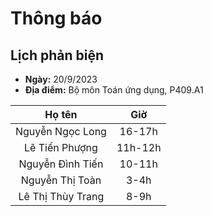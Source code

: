 # Thông báo
## Lịch phản biện
* **Ngày:** 20/9/2023
* **Địa điểm:** Bộ môn Toán ứng dụng, P409.A1

| Họ tên | Giờ |
|:-:|:-:|
| Nguyễn Ngọc	Long| 16-17h |
| Lê Tiến	Phượng | 11h-12h |
| Nguyễn Đình	Tiến | 10-11h |
| Nguyễn Thị	Toàn | 3-4h |
| Lê Thị Thùy	Trang | 8-9h |


